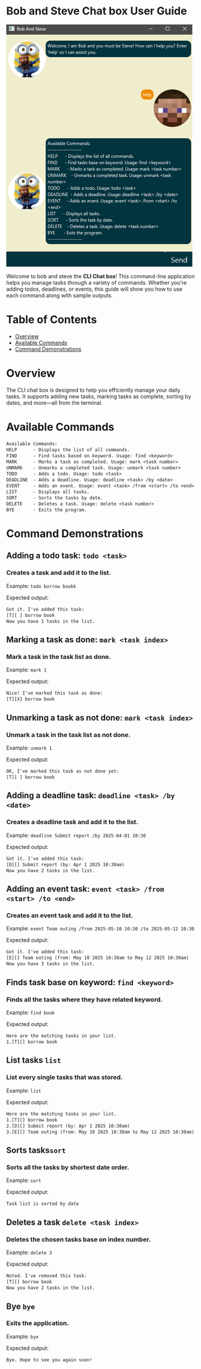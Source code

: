 # Bob and Steve Chat box User Guide

![Ui picture](./docs/Ui.png)

Welcome to bob and steve the **CLI Chat box**! This command-line application helps you manage tasks through a variety of commands. Whether you're adding todos, deadlines, or events, this guide will show you how to use each command along with sample outputs.

# Table of Contents

- [Overview](#overview)
- [Available Commands](#available-commands)
- [Command Demonstrations](#command-demonstrations)

# Overview

The CLI chat box is designed to help you efficiently manage your daily tasks. It supports adding new tasks, marking tasks as complete, sorting by dates, and more—all from the terminal.

# Available Commands

```plaintext
Available Commands:
HELP      - Displays the list of all commands.
FIND      - Find tasks based on keyword. Usage: find <keyword>
MARK      - Marks a task as completed. Usage: mark <task number>
UNMARK    - Unmarks a completed task. Usage: unmark <task number>
TODO      - Adds a todo. Usage: todo <task>
DEADLINE  - Adds a deadline. Usage: deadline <task> /by <date>
EVENT     - Adds an event. Usage: event <task> /from <start> /to <end>
LIST      - Displays all tasks.
SORT      - Sorts the tasks by date.
DELETE    - Deletes a task. Usage: delete <task number>
BYE       - Exits the program.
```
# Command Demonstrations

## Adding a todo task: ```todo <task>```
### Creates a task and add it to the list.
Example: `todo borrow bookk`

Expected output:
```
Got it. I've added this task:
[T][ ] borrow book
Now you have 1 tasks in the list.
```

## Marking a task as done: ```mark <task index>```
### Mark a task in the task list as done.
Example: `mark 1`

Expected output:
```
Nice! I've marked this task as done:
[T][X] borrow book
```

## Unmarking a task as not done: ```mark <task index>```
### Unmark a task in the task list as not done.
Example: `unmark 1`

Expected output:
```
OK, I've marked this task as not done yet:
[T][ ] borrow book
```
## Adding a deadline task: ```deadline <task> /by <date>```
### Creates a deadline task and add it to the list.
Example: `deadline Submit report /by 2025-04-01 10:30`

Expected output:
```
Got it. I've added this task:
[D][] Submit report (by: Apr 1 2025 10:30am)
Now you have 2 tasks in the list.
```
## Adding an event task: ```event <task> /from <start> /to <end>```
### Creates an event task and add it to the list.
Example: `event Team outing /from 2025-05-10 10:30 /to 2025-05-12 10:30`

Expected output:
```
Got it. I've added this task:
[E][] Team outing (from: May 10 2025 10:30am to May 12 2025 10:30am)
Now you have 3 tasks in the list.
```

## Finds task base on keyword: ```find <keyword>```
### Finds all the tasks where they have related keyword.
Example: `find book`

Expected output:
```
Here are the matching tasks in your list.
1.[T][] borrow book
```

## List tasks ```list```
### List every single tasks that was stored.
Example: `list`

Expected output:
```
Here are the matching tasks in your list.
1.[T][] borrow book
2.[D][] Submit report (by: Apr 1 2025 10:30am)
3.[E][] Team outing (from: May 10 2025 10:30am to May 12 2025 10:30am)
```
## Sorts tasks```sort```
###  Sorts all the tasks by shortest date order.
Example: `sort`

Expected output:
```
Task list is sorted by date
```
## Deletes a task ```delete <task index>```
### Deletes the chosen tasks base on index number.
Example: `delete 3`

Expected output:
```
Noted. I've removed this task:
[T][] borrow book
Now you have 2 tasks in the list.
```

## Bye ```bye```
### Exits the application.
Example: `bye`

Expected output:
```
Bye. Hope to see you again soon!
```
